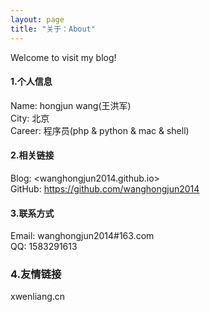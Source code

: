 ```yaml
---
layout: page
title: "关于：About"
---
```

Welcome to visit my blog!

#### 1.个人信息
Name: hongjun wang(王洪军)   
City: 北京  
Career: 程序员(php & python & mac & shell)  

#### 2.相关链接
Blog: <wanghongjun2014.github.io>  
GitHub: <https://github.com/wanghongjun2014>  

#### 3.联系方式
Email: wanghongjun2014#163.com  
QQ: 1583291613

### 4.友情链接
xwenliang.cn
